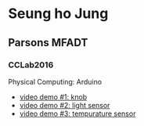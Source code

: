 # Seung ho Jung
## Parsons MFADT
### CCLab2016

Physical Computing: Arduino

* [video demo #1: knob](https://youtu.be/aB8Mhqm-s0c)
* [video demo #2: light sensor](https://youtu.be/iLC0Kz4CG4Y)
* [video demo #3: tempurature sensor](https://youtu.be/xO3jZe-JwDI)